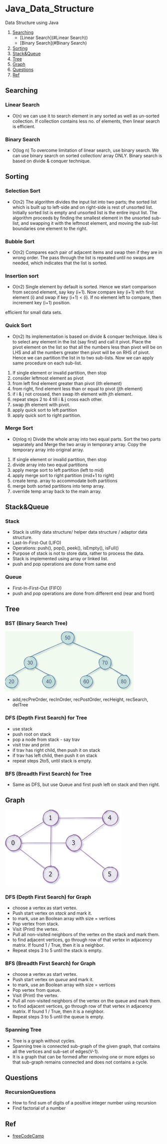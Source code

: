 # Java_Data_Structure
Data Structure using Java

1. [Searching](#Searching)
	* [Linear Search](#Linear Search))
	* [Binary Search](#Binary Search)
2. [Sorting](#Sorting)
3. [Stack&Queue](#Stack&Queue)
4. [Tree](#Tree)
5. [Graph](#Graph)
6. [Questions](#Questions)
7. [Ref](#Ref)

## Searching

### Linear Search

- O(n)
we can use it to search element in any sorted as well as un-sorted collection.
If collection contains less no. of elements, then linear search is efficient.

### Binary Search

- O(log n)
To overcome limitation of linear search, use binary search.
We can use binary search on sorted collection/ array ONLY.
Binary search is based on divide & conquer technique.

## Sorting

### Selection Sort

- O(n2)
The algorithm divides the input list into two parts; the sorted list which is built up to left-side and on right-side is rest of unsorted list. Initially sorted list is empty and unsorted list is the entire input list.
The algorithm proceeds by finding the smallest element in the unsorted sub-list, and swapping it with the leftmost element, and moving the sub-list boundaries one element to the right.

### Bubble Sort

- O(n2)
Compares each pair of adjacent items and swap then if they are in wrong order.
The pass through the list is repeated until no swaps are needed, which indicates that the list is sorted.

### Insertion sort

- O(n2)
Single element by default is sorted.
Hence we start comparison from second element, say key (i+1).
Now compare key (i+1) with first element (i) and swap if key (i+1) < (i).
If no element left to compare, then increment key (i+1) position.

efficient for small data sets.

### Quick Sort

- O(n2)
Its implementation is based on divide & conquer technique.
Idea is to select any element in the list (say first) and call it pivot. Place the pivot element on the list so that all the numbers less than pivot will be on LHS and all the numbers greater then pivot will be on RHS of pivot. Hence we can partition the list in to two sub-lists. Now we can apply same procedure on each sub-list.

1. If single element or invalid partition, then stop
2. consider leftmost element as pivot
3. from left find element greater than pivot (ith element)
4. from right, find element less than or equal to pivot (jth element)
5. if i & j not crossed, then swap ith element with jth element.
6. repeat steps 2 to 4 till i & j cross each other.
7. swap jth element with pivot.
8. apply quick sort to left partition
9. apply quick sort to right partition.

### Merge Sort

- O(nlog n)
Divide the whole array into two equal parts. Sort the two parts separately and Merge the two array in temporary array. Copy the temporary array into original array.

1. If single element or invalid partition, then stop
2. divide array into two equal partitions
3. apply merge sort to left partition (left to mid)
4. apply merge sort to right partition (mid+1 to right)
5. create temp. array to accommodate both partitions
6. merge both sorted partitions into temp array.
7. override temp array back to the main array.

## Stack&Queue

### Stack

- Stack is utility data structure/ helper data structure / adaptor data structure.
- Last-In-First-Out (LIFO)
- Operations: push(), pop(), peek(), isEmpty(), isFull()
- Purpose of stack is not to store data, rather to process the data. 
- Stack is implemented using array or linked list.
- push and pop operations are done from same end

### Queue 

- First-In-First-Out (FIFO)
- push and pop operations are done from different end (rear and front)

## Tree

### BST (Binary Search Tree)

![tree](https://github.com/rishabdesai/Java_Data_Structure/blob/5be5f2292ae79cbdc1d25c82c5ab82dc21e84bb5/images/Tree.png)

- add,recPreOrder, recInOrder, recPostOrder, recHeight, recSearch, delTree  

### DFS (Depth First Search) for Tree

- use stack<Node>
- push root on stack
- pop a node from stack  - say trav
- visit trav and print
- if trav has right child, then push it on stack
- if trav has left child, then push it on stack
- repeat steps 2to5, until stack is empty. 

### BFS (Breadth First Search) for Tree

- Same as DFS, but use Queue and first push left on stack and then right.


## Graph

![graph](https://github.com/rishabdesai/Java_Data_Structure/blob/e2b2bc4f2be7aa73e3eb73acb223a8db2d0ea868/images/graphs.png)

### DFS (Depth First Search) for Graph

- choose a vertex as start vertex.
- Push start vertex on *stack* and mark it.
- to mark, use an Boolean array with size = vertices
- Pop vertex from stack.
- Visit (Print) the vertex.
- Pull all non-visited neighbors of the vertex on the stack and mark them.
- to find adjacent vertices, go through row of that vertex in adjacency matrix. If found 1 / True, then it is a neighbor.
- Repeat steps 3 to 5 until the stack is empty.

### BFS (Breadth First Search) for Graph 

- choose a vertex as start vertex.
- Push start vertex on *queue* and mark it.
- to mark, use an Boolean array with size = vertices
- Pop vertex from queue.
- Visit (Print) the vertex.
- Pull all non-visited neighbors of the vertex on the queue and mark them.
- to find adjacent vertices, go through row of that vertex in adjacency matrix. If found 1 / True, then it is a neighbor.
- Repeat steps 3 to 5 until the queue is empty.

### Spanning Tree

- Tree is a graph without cycles.
- Spanning tree is connected sub-graph of the given graph, that contains all the vertices and sub-set of edges(V-1).
- It is a graph that can be formed after removing one or more edges so that sub-graph remains connected and does not contains a cycle.

## Questions

### RecursionQuestions

- How to find sum of digits of a positive integer number using recursion
- Find factorial of a number


## Ref

- [freeCodeCamp](https://www.youtube.com/watch?v=IJDJ0kBx2LM)